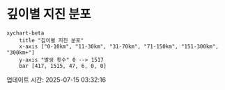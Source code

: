 # 깊이별 지진 분포

```mermaid
xychart-beta
    title "깊이별 지진 분포"
    x-axis ["0-10km", "11-30km", "31-70km", "71-150km", "151-300km", "300km+"]
    y-axis "발생 횟수" 0 --> 1517
    bar [417, 1515, 47, 6, 0, 0]
```

업데이트 시간: 2025-07-15 03:32:16
